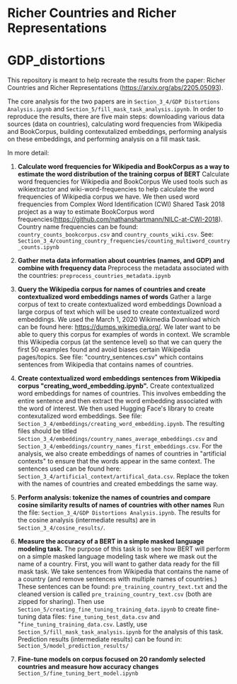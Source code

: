 # Richer Countries and Richer Representations

# GDP_distortions
This repository is meant to help recreate the results from the paper: Richer Countries and Richer Representations (https://arxiv.org/abs/2205.05093).

The core analysis for the two papers are in ```Section_3_4/GDP Distortions Analysis.ipynb``` and ```Section_5/fill_mask_task_analysis.ipynb```. In order to reproduce the results, there are five main steps: downloading various data sources (data on countries), calculating word frequencies from Wikipedia and BookCorpus, building contexutalized embeddings, performing analysis on these embeddings, and performing analysis on a fill mask task.


In more detail:

1. **Calculate word frequencies for Wikipedia and BookCorpus as a way to estimate the word distribution of the training corpus of BERT**
Calculate word frequencies for Wikipedia and BookCorpus We used tools such as wikiextractor and wiki-word-frequencies to help calculate the word frequencies of Wikipedia corpus we have. We then used word frequencies from Complex Word Identification (CWI) Shared Task 2018 project as a way to estimate BookCorpus word frequencies(https://github.com/nathanshartmann/NILC-at-CWI-2018). Country name frequencies can be found: ```country_counts_bookcorpus.csv``` and ```country_counts_wiki.csv```. See: ```Section_3_4/counting_country_frequencies/counting_multiword_country_counts.ipynb```

2. **Gather meta data information about countries (names, and GDP) and combine with frequency data**
Preprocess the metadata associated with the countries: ```preprocess_countries_metadata.ipynb```

3. **Query the Wikipedia corpus for names of countries and create contextualized word embeddings names of words**
Gather a large corpus of text to create contextualized word embeddings Download a large corpus of text which will be used to create contextualized word embeddings. We used the March 1, 2020 Wikimedia Download which can be found here: https://dumps.wikimedia.org/. We later want to be able to query this corpus for examples of words in context. We scramble this Wikipedia corpus (at the sentence level) so that we can query the first 50 examples found and avoid biases certain Wikipedia pages/topics. See file: "country_sentences.csv" which contains sentences from Wikipedia that contains names of countries. 

4. **Create contextualized word embeddings sentences from Wikipedia corpus "creating_word_embedding.ipynb".**
Create contextualized word embeddings for names of countries. This involves embedding the entire sentence and then extract the word embedding associated with the word of interest. We then used Hugging Face's library to create contexutalized word embeddings. See file: ```Section_3_4/embeddings/creating_word_embedding.ipynb```. The resulting files should be titled ```Section_3_4/embeddings/country_names_average_embeddings.csv``` and ```Section_3_4/embeddings/country_names_first_embeddings.csv```. For the analysis, we also create embeddings of names of countries in "artificial contexts" to ensure that the words appear in the same context. The sentences used can be found here: ```Section_3_4/artificial_context/artifical_data.csv```. Replace the token with the names of countries and created embeddings the same way.

5. **Perform analysis: tokenize the names of countries and compare cosine similarity results of names of countries with other names**
Run the file: ```Section_3_4/GDP Distortions Analysis.ipynb```. The results for the cosine analysis (intermediate results) are in ```Section_3_4/cosine_results/```. 

6. **Measure the accuracy of a BERT in a simple masked language modeling task.**
The purpose of this task is to see how BERT will perform on a simple masked language modeling task where we mask out the name of a country.  First, you will want to gather data ready for the fill mask task. We take sentences from Wikipedia that contains the name of a country (and remove sentences with multiple names of countries.) These sentences can be found: ```pre_training_country_text.txt``` and the cleaned version is called ```pre_training_country_text.csv``` (both are zipped for sharing).  Then use ```Section_5/creating_fine_tuning_training_data.ipynb``` to create fine-tuning data files: ```fine_tuning_test_data.csv``` and "```fine_tuning_training_data.csv```. Lastly, use ```Section_5/fill_mask_task_analysis.ipynb``` for the analysis of this task. Prediction results (intermediate results) can be found in: ```Section_5/model_prediction_results/```

7. **Fine-tune models on corpus focused on 20 randomly selected countries and measure how accuracy changes**
```Section_5/fine_tuning_bert_model.ipynb```



